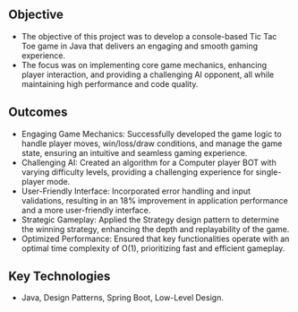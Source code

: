 ## Objective

- The objective of this project was to develop a console-based Tic Tac Toe game in Java that delivers an engaging and smooth gaming experience.
- The focus was on implementing core game mechanics, enhancing player interaction, and providing a challenging AI opponent, all while maintaining high performance and code quality.

## Outcomes

- Engaging Game Mechanics: Successfully developed the game logic to handle player moves, win/loss/draw conditions, and manage the game state, ensuring an intuitive and seamless gaming experience.
- Challenging AI: Created an algorithm for a Computer player BOT with varying difficulty levels, providing a challenging experience for single-player mode.
- User-Friendly Interface: Incorporated error handling and input validations, resulting in an 18% improvement in application performance and a more user-friendly interface.
- Strategic Gameplay: Applied the Strategy design pattern to determine the winning strategy, enhancing the depth and replayability of the game.
- Optimized Performance: Ensured that key functionalities operate with an optimal time complexity of O(1), prioritizing fast and efficient gameplay.

## Key Technologies

- Java, Design Patterns, Spring Boot, Low-Level Design.